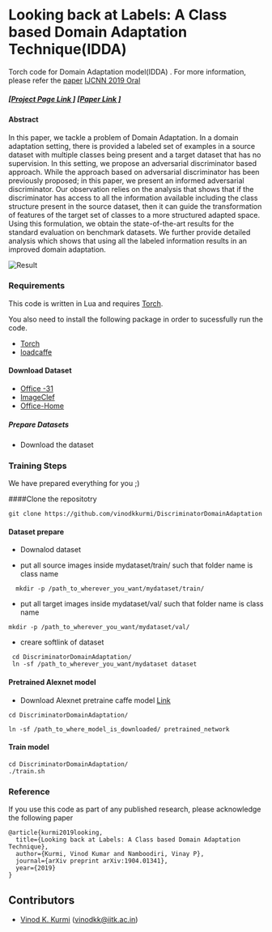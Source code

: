 # Looking back at Labels: A Class based Domain Adaptation Technique(IDDA)

Torch code for Domain Adaptation model(IDDA) . For more information, please refer the  [paper](https://arxiv.org/abs/1904.01341) [IJCNN 2019 Oral](ijcnn.org)


#####  [[Project  Page Link ]](https://vinodkkurmi.github.io/DiscriminatorDomainAdaptation/)     [[Paper Link ]](https://arxiv.org/pdf/1904.01341.pdf)

#### Abstract 
In this paper, we tackle a problem of Domain Adaptation. In a domain adaptation setting, there is provided a labeled set of examples in a source dataset with multiple classes being present and a target dataset that has no supervision. In this setting, we propose an adversarial discriminator based approach. While the approach based on adversarial discriminator has been previously proposed; in this paper, we present an informed adversarial discriminator. Our observation relies on the analysis that shows that if the discriminator has access to all the information available including the class structure present in the source dataset, then it can guide the transformation of features of the target set of classes to a more structured adapted space. Using this formulation, we obtain the state-of-the-art results for the standard evaluation on benchmark datasets. We further provide detailed analysis which shows that using all the labeled information results in an improved domain adaptation.

![Result](http://home.iitk.ac.in/~vinodkk/idda_model/idda_model.png) 

### Requirements
This code is written in Lua and requires [Torch](http://torch.ch/). 


You also need to install the following package in order to sucessfully run the code.
- [Torch](http://torch.ch/docs/getting-started.html#_)
- [loadcaffe](https://github.com/szagoruyko/loadcaffe)


#### Download Dataset
- [Office -31](https://pan.baidu.com/s/1o8igXT4)
- [ImageClef](https://pan.baidu.com/s/1lx2u1SMlSamsHnAPWrAHWA)
- [Office-Home](http://hemanthdv.org/OfficeHome-Dataset/)

##### Prepare Datasets
- Download the dataset


### Training Steps

We have prepared everything for you ;)

####Clone the repositotry 

``` git clone https://github.com/vinodkkurmi/DiscriminatorDomainAdaptation  ```

#### Dataset prepare
- Downalod dataset

-  put all source images inside mydataset/train/ such that folder name is class name
```
  mkdir -p /path_to_wherever_you_want/mydataset/train/ 
```
- put all target images inside mydataset/val/ such that folder name is class name

``` 
mkdir -p /path_to_wherever_you_want/mydataset/val/ 
```
- creare softlink of dataset
```
 cd DiscriminatorDomainAdaptation/
 ln -sf /path_to_wherever_you_want/mydataset dataset
```
 
  

#### Pretrained Alexnet model
- Download Alexnet pretraine caffe model [Link](https://github.com/BVLC/caffe/tree/master/models/bvlc_alexnet)

``` 
cd DiscriminatorDomainAdaptation/  
```

```
ln -sf /path_to_where_model_is_downloaded/ pretrained_network 
```

#### Train model
``` 
cd DiscriminatorDomainAdaptation/  
./train.sh 
```




### Reference

If you use this code as part of any published research, please acknowledge the following paper

```
@article{kurmi2019looking,
  title={Looking back at Labels: A Class based Domain Adaptation Technique},
  author={Kurmi, Vinod Kumar and Namboodiri, Vinay P},
  journal={arXiv preprint arXiv:1904.01341},
  year={2019}
}
```

## Contributors
* [Vinod K. Kurmi][1] (vinodkk@iitk.ac.in)



[1]: https://github.com/vinodkkurmi




